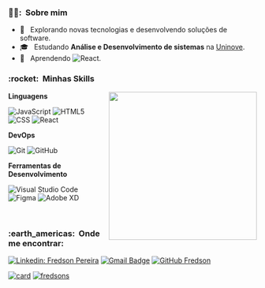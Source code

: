 
<h3> 👨‍💼: &nbsp;Sobre mim </h3>

- 🤔 &nbsp; Explorando novas tecnologias e desenvolvendo soluções de software.
- 🎓 &nbsp; Estudando **Análise e Desenvolvimento de sistemas** na <a href="https://www.uninove.br/">Uninove</a>.
- 🌱 &nbsp; Aprendendo  ![React](https://img.shields.io/badge/-React-333333?style=flat&logo=react).

<h3> :rocket: &nbsp;Minhas Skills </h3>

<img align="right" width="300" src="https://i2.wp.com/allhtaccess.info/wp-content/uploads/2018/03/programming.gif?fit=1281%2C716&ssl=1" />


**Linguagens**

  ![JavaScript](https://img.shields.io/badge/-JavaScript-333333?style=flat&logo=javascript)
  ![HTML5](https://img.shields.io/badge/-HTML5-333333?style=flat&logo=HTML5)
  ![CSS](https://img.shields.io/badge/-CSS-333333?style=flat&logo=CSS3&logoColor=1572B6)
  ![React](https://img.shields.io/badge/-React-333333?style=flat&logo=react)

**DevOps**

  ![Git](https://img.shields.io/badge/-Git-333333?style=flat&logo=git)
  ![GitHub](https://img.shields.io/badge/-GitHub-333333?style=flat&logo=github)
 
**Ferramentas de Desenvolvimento**

  ![Visual Studio Code](https://img.shields.io/badge/-Visual%20Studio%20Code-333333?style=flat&logo=visual-studio-code&logoColor=007ACC)
  ![Figma](https://img.shields.io/badge/-Figma-333333?style=flat&logo=figma&logoColor=007ACC)
  ![Adobe XD](https://img.shields.io/badge/-Adobe%20XD-333333?style=flat&logo=adobe-xd&logoColor=007ACC)

<br/>


<h3> :earth_americas: &nbsp;Onde me encontrar: </h3> 

[![Linkedin: Fredson Pereira](https://img.shields.io/badge/-Fredson-blue?style=flat-square&logo=Linkedin&logoColor=white&link=https://www.linkedin.com/in/fredson-pereira/)](https://www.linkedin.com/in/fredson-pereira/)
[![Gmail Badge](https://img.shields.io/badge/-fredsonpsousa@gmail.com-006bed?style=flat-square&logo=Gmail&logoColor=white&link=mailto:fredsonpsousa@gmail.com)](mailto:fredsonpsousa@gmail.com)
[![GitHub Fredson]( https://img.shields.io/github/followers/fredsons?label=follow&style=social)](https://github.com/fredsons)


[![card](https://github-readme-stats.vercel.app/api?username=fredsons&theme=dracula)](https://github.com/fredsons/)
[![fredsons](https://github-readme-stats.vercel.app/api/top-langs/?username=fredsons&hide=html&layout=compact&theme=dracula)](https://github.com/fredsons/)


<!---
fredsons/fredsons is a ✨ special ✨ repository because its `README.md` (this file) appears on your GitHub profile.
You can click the Preview link to take a look at your changes.
--->
